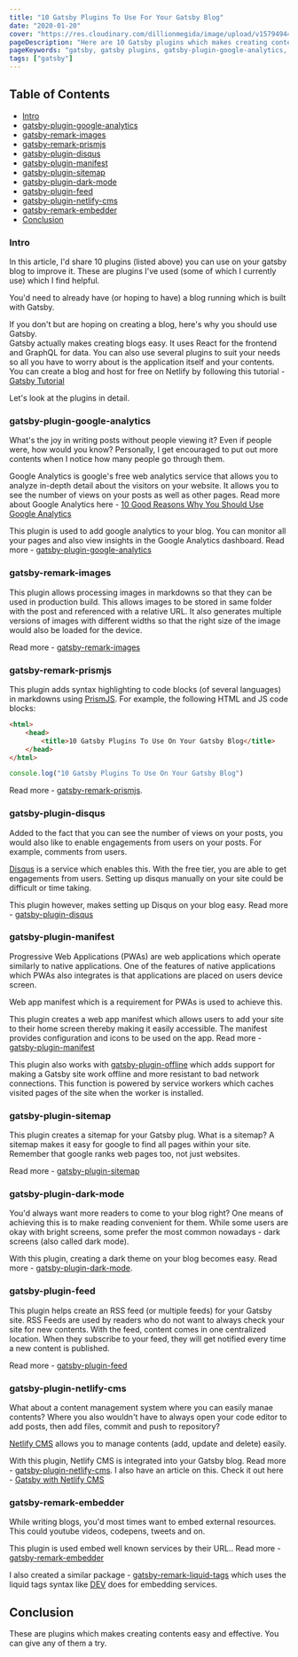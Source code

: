 ```yaml
---
title: "10 Gatsby Plugins To Use For Your Gatsby Blog"
date: "2020-01-20"
cover: "https://res.cloudinary.com/dillionmegida/image/upload/v1579494478/images/blogs_cover/gatsby-plugins_horpoc.jpg"
pageDescription: "Here are 10 Gatsby plugins which makes creating contents easy and effective. Some of them are difficult to configure manually but these plugins have been created to make their implementation easy."
pageKeywords: "gatsby, gatsby plugins, gatsby-plugin-google-analytics, gatsby-remark-images, gatsby-remark-prismjs, gatsby-plugin-disqus, gatsby-plugin-manifest, gatsby-plugin-sitemap, gatsby-plugin-dark-mode, gatsby-plugin-feed, gatsby-plugin-netlify-cms, gatsby-remark-embedder, plugins for gatsby blog"
tags: ["gatsby"]
---
```

## Table of Contents

- [Intro](#intro)
- [gatsby-plugin-google-analytics](#gatsby-plugin-google-analytics)
- [gatsby-remark-images](#gatsby-remark-images)
- [gatsby-remark-prismjs](#gatsby-remark-prismjs)
- [gatsby-plugin-disqus](#gatsby-plugin-disqus)
- [gatsby-plugin-manifest](#gatsby-plugin-manifest)
- [gatsby-plugin-sitemap](#gatsby-plugin-sitemap)
- [gatsby-plugin-dark-mode](#gatsby-plugin-dark-mode)
- [gatsby-plugin-feed](#gatsby-plugin-feed)
- [gatsby-plugin-netlify-cms](#gatsby-plugin-netlify-cms)
- [gatsby-remark-embedder](#gatsby-remark-embedder)
- [Conclusion](#conclusion)

### Intro

In this article, I'd share 10 plugins (listed above) you can use on your gatsby blog to improve it. These are plugins I've used (some of which I currently use) which I find helpful.

You'd need to already have (or hoping to have) a blog running which is built with Gatsby.

If you don't but are hoping on creating a blog, here's why you should use Gatsby.<br/>
Gatsby actually makes creating blogs easy. It uses React for the frontend and GraphQL for data. You can also use several plugins to suit your needs so all you have to worry about is the application itself and your contents. You can create a blog and host for free on Netlify by following this tutorial - [Gatsby Tutorial](https://www.gatsbyjs.org/tutorial/part-zero/)

Let's look at the plugins in detail.

### gatsby-plugin-google-analytics

What's the joy in writing posts without people viewing it? Even if people were, how would you know? Personally, I get encouraged to put out more contents when I notice how many people go through them.

Google Analytics is google's free web analytics service that allows you to analyze in-depth detail about the visitors on your website. It allows you to see the number of views on your posts as well as other pages. Read more about Google Analytics here - [10 Good Reasons Why You Should Use Google Analytics](https://medium.com/@dineshsem/10-good-reasons-why-you-should-use-google-analytics-699f10194834)

This plugin is used to add google analytics to your blog. You can monitor all your pages and also view insights in the Google Analytics dashboard. Read more - [gatsby-plugin-google-analytics](https://www.gatsbyjs.org/packages/gatsby-plugin-google-analytics)

### gatsby-remark-images

This plugin allows processing images in markdowns so that they can be used in production build. This allows images to be stored in same folder with the post and referenced with a relative URL. It also generates multiple versions of images with different widths so that the right size of the image would also be loaded for the device.

Read more - [gatsby-remark-images](https://www.gatsbyjs.org/packages/gatsby-remark-images/)

### gatsby-remark-prismjs

This plugin adds syntax highlighting to code blocks (of several languages) in markdowns using [PrismJS](http://prismjs.com/). For example, the following HTML and JS code blocks:
```html
<html>
    <head>
        <title>10 Gatsby Plugins To Use On Your Gatsby Blog</title>
    </head>
</html>
```
```javascript
console.log("10 Gatsby Plugins To Use On Your Gatsby Blog")
```
Read more - [gatsby-remark-prismjs](https://www.gatsbyjs.org/packages/gatsby-remark-prismjs/).

### gatsby-plugin-disqus

Added to the fact that you can see the number of views on your posts, you would also like to enable engagements from users on your posts. For example, comments from users.

[Disqus](https://disqus.com) is a service which enables this. With the free tier, you are able to get  engagements from users. Setting up disqus manually on your site could be difficult or time taking.

This plugin however, makes setting up Disqus on your blog easy.  Read more - [gatsby-plugin-disqus](https://www.gatsbyjs.org/packages/gatsby-plugin-disqus/)

### gatsby-plugin-manifest

Progressive Web Applications (PWAs) are web applications which operate similarly to native applications. One of the features of native applications which PWAs also integrates is that applications are placed on users device screen.

Web app manifest which is a requirement for PWAs is used to achieve this.

This plugin creates a web app manifest which allows users to add your site to their home screen thereby making it easily accessible. The manifest provides configuration and icons to be used on the app. Read more - [gatsby-plugin-manifest](https://www.gatsbyjs.org/packages/gatsby-plugin-manifest/)

This plugin also works with [gatsby-plugin-offline](https://www.gatsbyjs.org/packages/gatsby-plugin-offline/) which adds support for making a Gatsby site work offline and more resistant to bad network connections. This function is powered by service workers which caches visited pages of the site when the worker is installed.

### gatsby-plugin-sitemap

This plugin creates a sitemap for your Gatsby plug. What is a sitemap? A sitemap makes it easy for google to find all pages within your site. Remember that google ranks web pages too, not just websites.

Read more -  [gatsby-plugin-sitemap](https://www.gatsbyjs.org/packages/gatsby-plugin-sitemap/)

### gatsby-plugin-dark-mode

You'd always want more readers to come to your blog right? One means of achieving this is to make reading convenient for them. While some users are okay with bright screens, some prefer the most common nowadays - dark screens (also called dark mode).

With this plugin, creating a dark theme on your blog becomes easy. Read more - [gatsby-plugin-dark-mode](https://www.gatsbyjs.org/packages/gatsby-plugin-dark-mode/).

### gatsby-plugin-feed

This plugin helps create an RSS feed (or multiple feeds) for your Gatsby site. RSS Feeds are used by readers who do not want to always check your site for new contents. With the feed, content comes in one centralized location. When they subscribe to your feed, they will get notified every time a new content is published.

Read more - [gatsby-plugin-feed](https://www.gatsbyjs.org/packages/gatsby-plugin-feed/)

### gatsby-plugin-netlify-cms

What about a content management system where you can easily manae contents? Where you also wouldn't have to always open your code editor to add posts, then add files, commit and push to repository?

[Netlify CMS](https://www.netlifycms.org/docs/intro/) allows you to manage contents (add, update and delete) easily.

With this plugin, Netlify CMS is integrated into your Gatsby blog. Read more - [gatsby-plugin-netlify-cms](https://www.npmjs.com/package/gatsby-plugin-netlify-cms). I also have an article on this. Check it out here - [Gatsby with Netlify CMS](/p/gatsby-with-netlify-cms/)

### gatsby-remark-embedder

While writing blogs, you'd most times want to embed external resources. This could youtube videos, codepens, tweets and on.

This plugin is used embed well known services by their URL.. Read more - [gatsby-remark-embedder](https://www.gatsbyjs.org/packages/gatsby-remark-embedder/)

I also created a similar package - [gatsby-remark-liquid-tags](https://www.gatsbyjs.org/packages/gatsby-remark-liquid-tags/) which uses the liquid tags syntax like [DEV](https://dev.to) does for embedding services.

## Conclusion

These are plugins which makes creating contents easy and effective. You can give any of them a try.